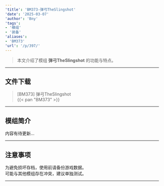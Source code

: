 ```yaml
---
'title': 'BM373-弹弓TheSlingshot'
'date': '2025-03-07'
'author': 'Bny'
'tags':
- '模组'
- '装备'
'aliases':
- 'BM373'
'url': '/p/397/'
---
```


> 本文介绍了模组 **弹弓TheSlingshot** 的功能与特点。

---

## 文件下载

> [BM373] 弹弓TheSlingshot  
{{< pan "BM373" >}}  

---

## 模组简介

>  
内容有待更新...  

---

## 注意事项

>  
为避免损坏存档，使用前请备份游戏数据。  
可能与其他模组存在冲突，建议单独测试。  

---

